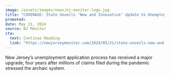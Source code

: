 ```yaml
---
image: /assets/images/news/nj-monitor-logo.jpg
title: "COVERAGE: State Unveils ‘New and Innovative’ Update to Unemployment System"
promoted:
date: May 21, 2024 
source: NJ Monitor
cta:
  text: Continue Reading
  link: "https://newjerseymonitor.com/2024/05/21/state-unveils-new-and-innovative-update-to-unemployment-system/"
---
```


New Jersey’s unemployment application process has received a major upgrade, four years after millions of claims filed during the pandemic stressed the archaic system.
